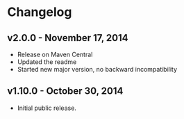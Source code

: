 # Changelog

## v2.0.0 - November 17, 2014

* Release on Maven Central
* Updated the readme
* Started new major version, no backward incompatibility

## v1.10.0 - October 30, 2014

* Initial public release.
